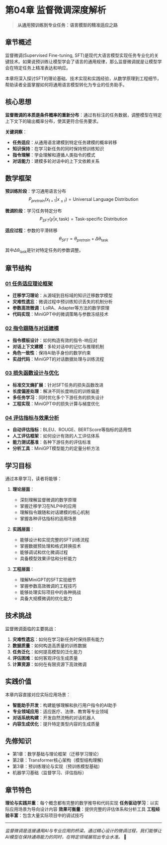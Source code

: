 # 第04章 监督微调深度解析

> **从通用预训练到专业任务：语言模型的精准适应之路**

## 章节概述

监督微调(Supervised Fine-tuning, SFT)是现代大语言模型实现任务专业化的关键技术。如果说预训练让模型学会了语言的通用规律，那么监督微调就是让模型学会在特定任务上精准表达和响应。

本章将深入探讨SFT的理论基础、技术实现和实践经验，从数学原理到工程细节，帮助读者全面掌握如何将通用语言模型转化为专业的任务助手。

## 核心思想

**监督微调的本质是条件概率的重新分布**：通过有标注的任务数据，调整模型在特定上下文下的输出概率分布，使其更符合任务要求。

**关键洞察**：
- **任务适应**：从通用语言建模到特定任务建模的概率转移
- **知识保持**：在学习新任务的同时保持预训练知识
- **指令理解**：学会理解和遵循人类指令的模式
- **对话能力**：建模多轮对话中的上下文依赖关系

## 数学框架

**预训练阶段**：学习通用语言分布
$$P_{pretrain}(x_{t+1} | x_{\leq t}) = \text{Universal Language Distribution}$$

**微调阶段**：学习任务特定分布
$$P_{SFT}(y | x, \text{task}) = \text{Task-specific Distribution}$$

**适应过程**：参数的平滑转移
$$\theta_{SFT} = \theta_{pretrain} + \Delta\theta_{\text{task}}$$

其中$\Delta\theta_{\text{task}}$是针对特定任务的参数调整。

## 章节结构

### [01 任务适应理论框架](./01-任务适应理论框架/)
- **迁移学习理论**：从源域到目标域的知识迁移数学模型
- **灾难性遗忘**：微调过程中预训练知识丢失的机制分析
- **参数高效微调**：LoRA、Adapter等方法的数学原理
- **代码实现**：MiniGPT中的微调策略与参数冻结技术

### [02 指令跟随与对话建模](./02-指令跟随与对话建模/)
- **指令模板设计**：如何构造有效的指令-响应对
- **对话上下文建模**：多轮对话中的记忆与推理机制
- **角色一致性**：保持AI助手身份的数学约束
- **实战代码**：MiniGPT的对话数据处理与训练流程

### [03 损失函数设计与优化](./03-损失函数设计与优化/)
- **标准交叉熵扩展**：针对SFT任务的损失函数改进
- **长度偏差处理**：解决不同长度响应的训练偏差
- **多任务学习**：同时优化多个下游任务的损失设计
- **工程实现**：MiniGPT中的损失计算与梯度优化

### [04 评估指标与效果分析](./04-评估指标与效果分析/)
- **自动评估指标**：BLEU、ROUGE、BERTScore等指标的适用性
- **人工评估框架**：如何设计有效的人工评估体系
- **能力测试基准**：各种下游任务的评估标准
- **分析工具**：MiniGPT模型能力的定量分析方法

## 学习目标

通过本章学习，读者将能够：

1. **理论层面**：
   - 深刻理解监督微调的数学原理
   - 掌握迁移学习在NLP中的应用
   - 理解指令跟随和对话建模的核心机制
   - 掌握各种评估指标的适用场景

2. **实践层面**：
   - 能够设计和实现完整的SFT训练流程
   - 掌握数据预处理和格式转换技术
   - 能够调试和优化微调过程
   - 具备模型效果评估和分析能力

3. **工程层面**：
   - 理解MiniGPT的SFT实现细节
   - 掌握参数高效微调的工程技巧
   - 能够处理实际项目中的各种挑战
   - 具备大规模微调的优化能力

## 技术挑战

监督微调面临的主要挑战：

1. **灾难性遗忘**：如何在学习新任务时保持原有能力
2. **数据质量**：如何构造高质量的训练数据
3. **任务泛化**：如何提高模型的泛化能力
4. **评估困难**：如何客观评估生成质量
5. **计算资源**：如何在有限资源下高效微调

## 实践价值

本章内容直接对应实际应用场景：

- **智能助手开发**：构建能够理解和执行用户指令的AI助手
- **专业领域应用**：适应医疗、法律、教育等专业领域
- **对话系统构建**：开发自然流畅的对话机器人
- **内容生成优化**：提升特定类型内容的生成质量

## 先修知识

- 第1章：数学基础与理论框架（迁移学习理论）
- 第2章：Transformer核心架构（模型结构理解）
- 第3章：预训练理论与实现（预训练模型基础）
- 机器学习基础（监督学习、评估指标）

## 章节特色

**理论与实践并重**：每个概念都有完整的数学推导和代码实现
**任务驱动学习**：以实际应用场景为导向设计内容
**效果可衡量**：提供完整的评估体系和分析工具
**工程经验丰富**：包含大量实际项目中的调试技巧

---

*监督微调是连接通用AI与专业应用的桥梁。通过精心设计的微调过程，我们能够让AI模型在保持通用能力的同时，在特定领域展现出专业水准。* 🎯
